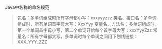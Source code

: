 Java中名称的命名规范
 >包名：多单词组成时所有字母都小写：xxxyyyzzz
 >类名、接口名：多单词组成时，所有单词首字母大写：XxxYyy
 >变量名、方法名：多单词组成时，第一个单词首字母小写，第二个单词开始每个首字母大写：xxxYyyZzz
 >常量名：所有字母都大写，多单词时每个单词之间用下划线链接：XXX_YYY_ZZZ 